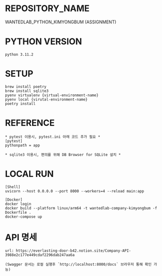 # REPOSITORY_NAME
WANTEDLAB_PYTHON_KIMYONGBUM (ASSIGNMENT)

# PYTHON VERSION
```
python 3.11.2
```

# SETUP
```
brew install poetry
brew install sqlite3
pyenv virtualenv {virtual-environment-name}
pyenv local {virutal-environment-name}
poetry install
```

# REFERENCE
```
* pytest 이용시, pytest.ini 아래 코드 추가 필요 *
[pytest]
pythonpath = app

* sqlite3 이용시, 편의를 위해 DB Browser for SQLite 설치 *
```

# LOCAL RUN
```
[Shell]
uvicorn --host 0.0.0.0 --port 8000 --workers=4 --reload main:app
```
```
[Docker]
docker login
docker build --platform linux/arm64 -t wantedlab-company-kimyongbum -f Dockerfile .
docker-compose up

```

# API 명세
```
url: https://everlasting-door-b42.notion.site/Company-API-3988e2c177e449cdaf2296dab247aa6a

(Swagger 문서는 로컬 실행후 `http://localhost:8000/docs` 브라우저 통해 확인 가능)
```